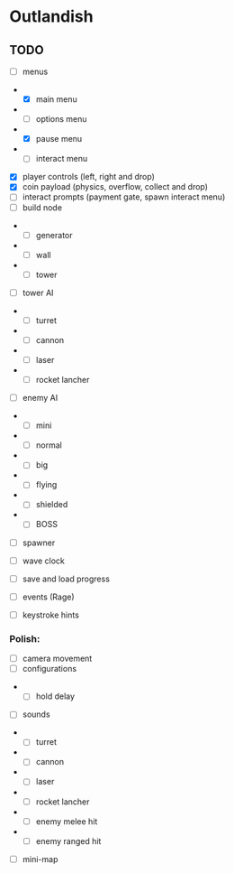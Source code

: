 # Outlandish

## TODO

- [ ] menus
- - [x] main menu
- - [ ] options menu
- - [x] pause menu
- - [ ] interact menu
- [x] player controls (left, right and drop)
- [x] coin payload (physics, overflow, collect and drop)
- [ ] interact prompts (payment gate, spawn interact menu)
- [ ] build node
- - [ ] generator
- - [ ] wall
- - [ ] tower
- [ ] tower AI
- - [ ] turret
- - [ ] cannon
- - [ ] laser
- - [ ] rocket lancher
- [ ] enemy AI
- - [ ] mini
- - [ ] normal
- - [ ] big
- - [ ] flying
- - [ ] shielded
- - [ ] BOSS
- [ ] spawner
- [ ] wave clock
- [ ] save and load progress
- [ ] events (Rage)
- [ ] keystroke hints


### Polish:

- [ ] camera movement
- [ ] configurations
- - [ ] hold delay
- [ ] sounds
- - [ ] turret
- - [ ] cannon
- - [ ] laser
- - [ ] rocket lancher
- - [ ] enemy melee hit
- - [ ] enemy ranged hit
- [ ] mini-map
